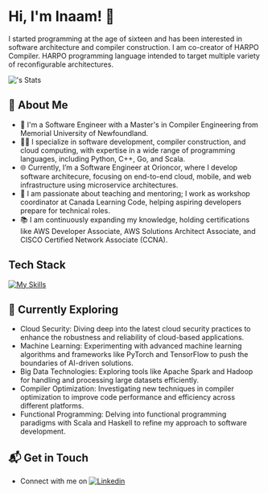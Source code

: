 # Hi, I'm Inaam! 👋

I started programming at the age of sixteen and has been interested in software architecture and compiler construction. I am co-creator of HARPO Compiler. HARPO programming language intended to target multiple variety of reconfigurable architectures.

![<username>'s Stats](https://github-readme-stats.vercel.app/api?username=Inaam-Ahmed&theme=vue-dark&show_icons=true&hide_border=true&count_private=true)

## 🚀 About Me

- 🔭 I'm a Software Engineer with a Master's in Compiler Engineering from Memorial University of Newfoundland.
- 🧑‍💻 I specialize in software development, compiler construction, and cloud computing, with expertise in a wide range of programming languages, including Python, C++, Go, and Scala.
- 🌐 Currently, I’m a Software Engineer at Orioncor, where I develop software architecure, focusing on end-to-end cloud, mobile, and web infrastructure using microservice architectures.
- 📝 I am passionate about teaching and mentoring; I work as workshop coordinator at Canada Learning Code, helping aspiring developers prepare for technical roles.
- 📚 I am continuously expanding my knowledge, holding certifications like AWS Developer Associate, AWS Solutions Architect Associate, and CISCO Certified Network Associate (CCNA).


## Tech Stack
[![My Skills](https://skillicons.dev/icons?i=django,aws,azure,react,js,html,css,git,kubernetes,docker,c,scala,anaconda,bash,cpp,cassandra,cloudflare,express,fastapi,firebase,flask,git,gradle,java,kafka,mongodb,mysql,nodejs,nextjs,openshift,postgres,rabbitmq,react,terraform)](https://skillicons.dev)

## 🌱 Currently Exploring

- Cloud Security: Diving deep into the latest cloud security practices to enhance the robustness and reliability of cloud-based applications.
- Machine Learning: Experimenting with advanced machine learning algorithms and frameworks like PyTorch and TensorFlow to push the boundaries of AI-driven solutions.
- Big Data Technologies: Exploring tools like Apache Spark and Hadoop for handling and processing large datasets efficiently.
- Compiler Optimization: Investigating new techniques in compiler optimization to improve code performance and efficiency across different platforms.
- Functional Programming: Delving into functional programming paradigms with Scala and Haskell to refine my approach to software development.

## 📬 Get in Touch

- Connect with me on [![Linkedin](https://skillicons.dev/icons?i=linkedin)](https://www.linkedin.com/in/inaam-ahmed/)
